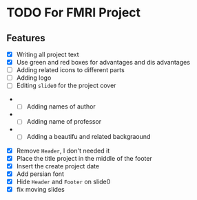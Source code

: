 # TODO For FMRI Project

## Features

- [x] Writing all project text
- [x] Use green and red boxes for advantages and dis advantages
- [ ] Adding related icons to different parts
- [ ] Adding logo
- [ ] Editing `slide0` for the project cover
- - [ ] Adding names of author
- - [ ] Adding name of professor
- - [ ] Adding a beautifu and related backgraound

- [x] Remove `Header`, I don't needed it
- [x] Place the title project in the middle of the footer
- [x] Insert the create project date
- [x] Add persian font
- [x] Hide `Header` and `Footer` on slide0
- [x] fix moving slides
